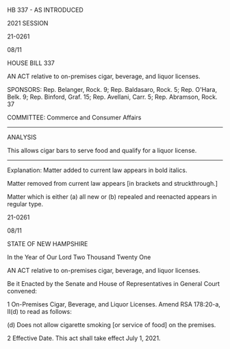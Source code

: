  HB 337 - AS INTRODUCED

 

 

2021 SESSION

 21-0261

 08/11

 

HOUSE BILL 337

 

AN ACT relative to on-premises cigar, beverage, and liquor licenses.

 

SPONSORS: Rep. Belanger, Rock. 9; Rep. Baldasaro, Rock. 5; Rep. O'Hara, Belk. 9; Rep. Binford, Graf. 15; Rep. Avellani, Carr. 5; Rep. Abramson, Rock. 37

 

COMMITTEE: Commerce and Consumer Affairs

 

-----------------------------------------------------------------

 

ANALYSIS

 

 This allows cigar bars to serve food and qualify for a liquor license.

 

- - - - - - - - - - - - - - - - - - - - - - - - - - - - - - - - - - - - - - - - - - - - - - - - - - - - - - - - - - - - - - - - - - - - - - - - - - - 

 

Explanation: Matter added to current law appears in bold italics.

 Matter removed from current law appears [in brackets and struckthrough.]

 Matter which is either (a) all new or (b) repealed and reenacted appears in regular type.

 21-0261

 08/11

 

STATE OF NEW HAMPSHIRE

 

In the Year of Our Lord Two Thousand Twenty One

 

AN ACT relative to on-premises cigar, beverage, and liquor licenses.

 

Be it Enacted by the Senate and House of Representatives in General Court convened:

 

 1 On-Premises Cigar, Beverage, and Liquor Licenses. Amend RSA 178:20-a, II(d) to read as follows: 

 (d) Does not allow cigarette smoking [or service of food] on the premises. 

 2 Effective Date. This act shall take effect July 1, 2021.

